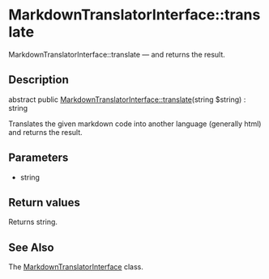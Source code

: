 MarkdownTranslatorInterface::translate
================

MarkdownTranslatorInterface::translate — and returns the result.

Description
---------------


abstract public [MarkdownTranslatorInterface::translate](https://github.com/lingtalfi/DocTools/blob/master/doc/api/DocTools/Translator/MarkdownTranslatorInterface/translate.md)(string $string) : string




Translates the given markdown code into another language (generally html)
and returns the result.




Parameters
--------------


- string
    


Return values
----------------

Returns string.









See Also
-----------

The [MarkdownTranslatorInterface](https://github.com/lingtalfi/DocTools/blob/master/doc/api/DocTools/Translator/MarkdownTranslatorInterface.md) class.
